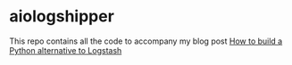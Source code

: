 # aiologshipper
This repo contains all the code to accompany my blog post [How to build a Python alternative to Logstash](https://google.com)
